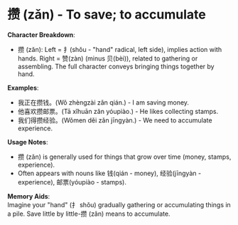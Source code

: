 # **攒 (zǎn) - To save; to accumulate**

**Character Breakdown**:  
- 攒 (zǎn): Left = 扌(shǒu - "hand" radical, left side), implies action with hands. Right = 赞(zàn) (minus 贝(bèi)), related to gathering or assembling. The full character conveys bringing things together by hand.

**Examples**:  
- 我正在攒钱。(Wǒ zhèngzài zǎn qián.) - I am saving money.  
- 他喜欢攒邮票。(Tā xǐhuān zǎn yóupiào.) - He likes collecting stamps.  
- 我们得攒经验。(Wǒmen děi zǎn jīngyàn.) - We need to accumulate experience.

**Usage Notes**:  
- 攒 (zǎn) is generally used for things that grow over time (money, stamps, experience).  
- Often appears with nouns like 钱(qián - money), 经验(jīngyàn - experience), 邮票(yóupiào - stamps).

**Memory Aids**:  
Imagine your "hand" (扌 shǒu) gradually gathering or accumulating things in a pile. Save little by little-攒 (zǎn) means to accumulate.